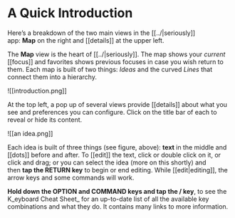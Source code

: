 # A Quick Introduction

Here’s a breakdown of the two main views in the [[../|seriously]] app: **Map** on the right and [[details]] at the upper left.

The **Map** view is the heart of [[../|seriously]]. The map shows your _current_ [[focus]] and favorites shows previous focuses in case you wish return to them. Each map is built of two things: _Ideas_ and the curved _Lines_ that connect them into a hierarchy.

![[introduction.png]]

At the top left, a pop up of several views provide [[details]] about what you see and preferences you can configure. Click on the title bar of each to reveal or hide its content.

![[an idea.png]]

Each idea is built of three things (see figure, above): **text** in the middle and [[dots]] before and after. To [[edit]] the text, click or double click on it, or click and drag; or you can select the idea (more on this shortly) and then **tap the RETURN key** to begin or end editing. While [[edit|editing]], the arrow keys and some commands will work.

**Hold down the OPTION and COMMAND keys and tap the / key**, to see the K_eyboard Cheat Sheet_ for an up-to-date list of all the available key combinations and what they do. It contains many links to more information.